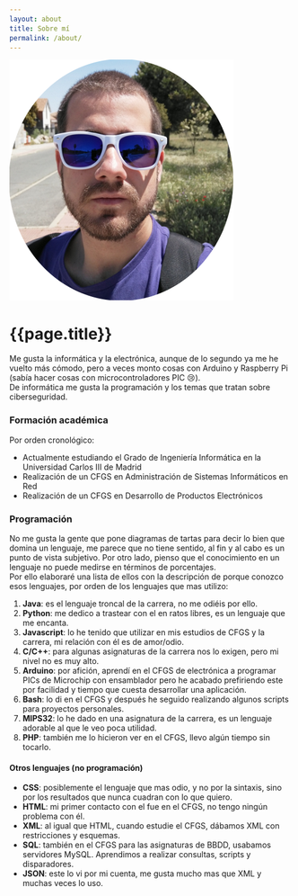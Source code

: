 ```yaml
---
layout: about
title: Sobre mí
permalink: /about/
---
```

<link rel="stylesheet" type="text/css" href="/css/about.css">
<style>
    #carita:hover {
        color: red;
    }
</style>
<img id="avatar_image" src="/assets/avatar.png" /><br>

<h1 id="titulo">{{page.title}}</h1>
Me gusta la informática y la electrónica, aunque de lo segundo ya me he vuelto
más cómodo, pero a veces monto cosas con Arduino y Raspberry Pi (sabía hacer
cosas con microcontroladores PIC <span id="carita" secret="aHR0cHM6Ly9pb3JkaWMuZ2l0aHViLmlvL3NhbHRhcGFjb3MuaHRtbA==">😢</span>).<br>
De informática me gusta la programación y los temas que tratan sobre ciberseguridad.

### Formación académica
Por orden cronológico:
* Actualmente estudiando el Grado de Ingeniería Informática en la Universidad
Carlos III de Madrid<br>
* Realización de un CFGS en Administración de Sistemas Informáticos en Red
* Realización de un CFGS en Desarrollo de Productos Electrónicos

### Programación
No me gusta la gente que pone diagramas de tartas para decir lo bien que domina
un lenguaje, me parece que no tiene sentido, al fin y al cabo es un punto de vista
subjetivo. Por otro lado, pienso que el conocimiento en un lenguaje no puede medirse
en términos de porcentajes.<br>
Por ello elaboraré una lista de ellos con la descripción de porque conozco esos
lenguajes, por orden de los lenguajes que mas utilizo:
1. **Java**: es el lenguaje troncal de la carrera, no me odiéis por ello.
2. **Python**: me dedico a trastear con el en ratos libres, es un lenguaje que me encanta.
3. **Javascript**: lo he tenido que utilizar en mis estudios de CFGS y la carrera, mi relación con él es de amor/odio.
4. **C/C++**: para algunas asignaturas de la carrera nos lo exigen, pero mi nivel no es muy alto.
5. **Arduino**: por afición, aprendí en el CFGS de electrónica a programar PICs de Microchip con ensamblador pero he acabado prefiriendo este por facilidad y tiempo que cuesta desarrollar una aplicación.
6. **Bash**: lo di en el CFGS y después he seguido realizando algunos scripts para proyectos personales.
7. **MIPS32**: lo he dado en una asignatura de la carrera, es un lenguaje adorable al que le veo poca utilidad.
8. **PHP**: también me lo hicieron ver en el CFGS, llevo algún tiempo sin tocarlo.

#### Otros lenguajes (no programación)
* **CSS**: posiblemente el lenguaje que mas odio, y no por la sintaxis, sino por los resultados que nunca cuadran con lo que quiero.
* **HTML**: mi primer contacto con el fue en el CFGS, no tengo ningún problema con él.
* **XML**: al igual que HTML, cuando estudie el CFGS, dábamos XML con restricciones y esquemas.
* **SQL**: también en el CFGS para las asignaturas de BBDD, usabamos servidores MySQL. Aprendimos a realizar consultas, scripts y disparadores.
* **JSON**: este lo vi por mi cuenta, me gusta mucho mas que XML y muchas veces lo uso.
